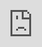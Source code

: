 ```yaml
---
layout: post
title: Лабораторная №3, курс Kubernetes для самых маленьких
---
```


<div style="margin:0px;padding:0px;overflow:hidden">
  
  <iframe height="100%" width="100%" src="https://rotoro-cloud.github.io/yaml-quiz/" frameborder="0" style="overflow:hidden;overflow-x:hidden;overflow-y:hidden;height:150%;width:150%;position:absolute;top:0px;left:0px;right:0px;bottom:0px" height="100%" width="100%"></iframe>

</div>


